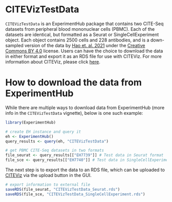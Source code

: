 # CITEVizTestData

`CITEVizTestData` is an ExperimentHub package that contains two CITE-Seq datasets from peripheral blood mononuclear cells (PBMC). Each of the datasets are identical, but formatted as a Seurat or SingleCellExperiment object. Each object contains 2500 cells and 228 antibodies, and is a down-sampled version of the data by [Hao et. al. 2021](https://www.sciencedirect.com/science/article/pii/S0092867421005833?via%3Dihub) under the [Creative Commons BY 4.0](https://www.google.com/url?sa=t&rct=j&q=&esrc=s&source=web&cd=&cad=rja&uact=8&ved=2ahUKEwjOjeLamN76AhWpATQIHQZhDPgQFnoECBEQAQ&url=https%3A%2F%2Fcreativecommons.org%2Flicenses%2Fby%2F4.0%2F&usg=AOvVaw28E0YDTT_NxJYfRVmipfeb) license. Users can have the choice to download the data in either format and export it as an RDS file for use with CITEViz. For more information about CITEViz, please click [here](https://github.com/maxsonBraunLab/CITEViz).

# How to download the data from ExperimentHub

While there are multiple ways to download data from ExperimentHub (more info in the `CITEVizTestData` vignette), below is one such example:

```R
library(ExperimentHub)

# create EH instance and query it
eh <- ExperimentHub()
query_results <- query(eh, "CITEVizTestData")

# get PBMC CITE-Seq datasets in two formats
file_seurat <- query_results[["EH7739"]] # Test data in Seurat format
file_sce <- query_results[["EH7740"]] # Test data in SingleCellExperiment format

```

The next step is to export the data to an RDS file, which can be uploaded to [CITEViz](https://github.com/maxsonBraunLab/CITEViz) via the upload button in the GUI.

```R
# export information to external file
saveRDS(file_seurat, "CITEVizTestData_Seurat.rds")
saveRDS(file_sce, "CITEVizTestData_SingleCellExperiment.rds")

```
